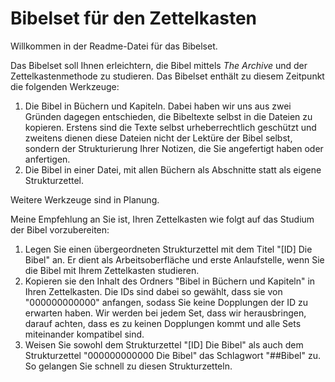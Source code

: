 # Bibelset für den Zettelkasten

Willkommen in der Readme-Datei für das Bibelset.

Das Bibelset soll Ihnen erleichtern, die Bibel mittels *The Archive* und der Zettelkastenmethode zu studieren. Das Bibelset enthält zu diesem Zeitpunkt die folgenden Werkzeuge:

1. Die Bibel in Büchern und Kapiteln. Dabei haben wir uns aus zwei Gründen dagegen entschieden, die Bibeltexte selbst in die Dateien zu kopieren. Erstens sind die Texte selbst urheberrechtlich geschützt und zweitens dienen diese Dateien nicht der Lektüre der Bibel selbst, sondern der Strukturierung Ihrer Notizen, die Sie angefertigt haben oder anfertigen.
2. Die Bibel in einer Datei, mit allen Büchern als Abschnitte statt als eigene Strukturzettel.

Weitere Werkzeuge sind in Planung.

Meine Empfehlung an Sie ist, Ihren Zettelkasten wie folgt auf das Studium der Bibel vorzubereiten:

1. Legen Sie einen übergeordneten Strukturzettel mit dem Titel "[ID] Die Bibel" an. Er dient als Arbeitsoberfläche und erste Anlaufstelle, wenn Sie die Bibel mit Ihrem Zettelkasten studieren.
2. Kopieren sie den Inhalt des Ordners "Bibel in Büchern und Kapiteln" in Ihren Zettelkasten. Die IDs sind dabei so gewählt, dass sie von "000000000000" anfangen, sodass Sie keine Dopplungen der ID zu erwarten haben. Wir werden bei jedem Set, dass wir herausbringen, darauf achten, dass es zu keinen Dopplungen kommt und alle Sets miteinander kompatibel sind.
3. Weisen Sie sowohl dem Strukturzettel "[ID] Die Bibel" als auch dem Strukturzettel "000000000000 Die Bibel" das Schlagwort "##Bibel" zu. So gelangen Sie schnell zu diesen Strukturzetteln.
